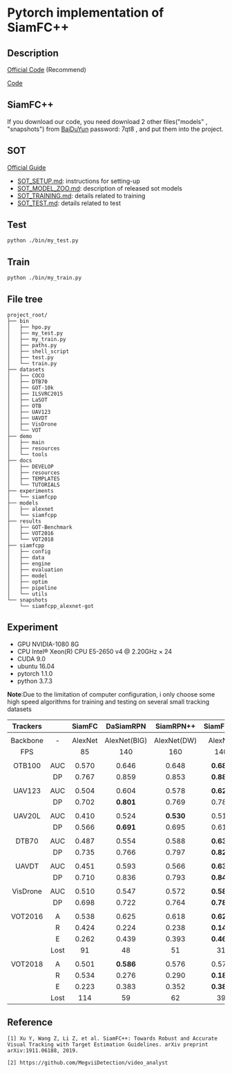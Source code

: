 # Pytorch implementation of SiamFC++

## Description
[Official Code](https://github.com/MegviiDetection/video_analyst) (Recommend)

[Code](https://github.com/HonglinChu/SiamFCpp) 

## SiamFC++

If you download our code, you need download 2  other files("models" , "snapshots") from [BaiDuYun](https://pan.baidu.com/s/1UELKI7DNFCjQ-BM9ebL5_w) password: 7qt8 , and put them into the project.

## SOT 
 [Official Guide](https://github.com/MegviiDetection/video_analyst)
* [SOT_SETUP.md](docs/TUTORIALS/SOT_SETUP.md): instructions for setting-up
* [SOT_MODEL_ZOO.md](docs/TUTORIALS/SOT_MODEL_ZOO.md): description of released sot models
* [SOT_TRAINING.md](docs/TUTORIALS/SOT_TRAINING.md): details related to training
* [SOT_TEST.md](docs/TUTORIALS/SOT_TEST.md): details related to test

## Test
```
python ./bin/my_test.py
```
## Train
```
python ./bin/my_train.py
```

## File tree
```
project_root/
├── bin
│   ├── hpo.py
│   ├── my_test.py
│   ├── my_train.py
│   ├── paths.py
│   ├── shell_script
│   ├── test.py
│   └── train.py
├── datasets
│   ├── COCO 
│   ├── DTB70
│   ├── GOT-10k
│   ├── ILSVRC2015 
│   ├── LaSOT 
│   ├── OTB
│   ├── UAV123
│   ├── UAVDT 
│   ├── VisDrone 
│   └── VOT
├── demo
│   ├── main
│   ├── resources
│   └── tools
├── docs
│   ├── DEVELOP
│   ├── resources
│   ├── TEMPLATES
│   └── TUTORIALS
├── experiments
│   └── siamfcpp
├── models
│   ├── alexnet
│   └── siamfcpp
├── results
│   ├── GOT-Benchmark
│   ├── VOT2016
│   └── VOT2018
├── siamfcpp
│   ├── config
│   ├── data
│   ├── engine
│   ├── evaluation
│   ├── model
│   ├── optim
│   ├── pipeline
│   └── utils
└── snapshots
    └── siamfcpp_alexnet-got
```

##  Experiment
- GPU NVIDIA-1080 8G  
- CPU Intel® Xeon(R) CPU E5-2650 v4 @ 2.20GHz × 24 
- CUDA 9.0
- ubuntu 16.04 
- pytorch 1.1.0
- python 3.7.3

**Note**:Due to the limitation of computer configuration, i only choose some high speed  algorithms for training and testing on several small  tracking datasets

|   Trackers|       | SiamFC   | DaSiamRPN | SiamRPN++ |SiamFC++ |
|:---------: |:-----:|:--------:| :------:  |:------:   |:------:|
|           |       |           |            |         |         |         |
|  Backbone |   -    | AlexNet |  AlexNet(BIG)    | AlexNet(DW)    |AlexNet|
|     FPS   |        |   85  |    140  |   160      |    140     |
|           |       |           |                |               |        |
| OTB100    |  AUC   |  0.570    |    0.646   |   0.648  |  **0.680**    |
|           |  DP   |   0.767    |    0.859   |  0.853   |**0.884**   |
|           |     |           |                   |               |        |
| UAV123    |  AUC  |   0.504    |    0.604   |  0.578   |  **0.623**    |
|           |  DP   |    0.702   |    **0.801**    |  0.769   |  0.781   |
|           |     |           |                 |         |              |
| UAV20L    |  AUC  |  0.410     |          0.524  |  **0.530**   |  0.516  |
|           |  DP   |   0.566    |        **0.691**   |  0.695   |  0.613   |
|           |     |           |                   |         |             |
| DTB70     |  AUC  |    0.487   |           0.554|   0.588  |        **0.639**   |
|           |  DP   |    0.735   |            0.766|   0.797  |          **0.826**   |
|           |       |           |                  |         |              |
| UAVDT     |  AUC  |   0.451 |           0.593  |  0.566   |         **0.632**    |
|           | DP    |   0.710 |          0.836  |  0.793   |         **0.846**   |
|           |     |           |                   |         |              |
| VisDrone  | AUC   |    0.510|             0.547 |  0.572   |         **0.588**    |
|           |  DP   |    0.698|            0.722 |   0.764  |        **0.784**    |
|           |     |           |                   |         |              |
| VOT2016   |  A  |   0.538    |   0.625   |  0.618   |  **0.626**    |
|           | R     |    0.424   |   0.224   |  0.238   |   **0.144**   |
|           | E     |    0.262   |    0.439   |  0.393   |  **0.460**    |
|           |Lost   |    91      |          48      |  51          |    31  |
|           |     |           |                     |              |        |
| VOT2018   | A     |     0.501  |   **0.586**   | 0.576   |  0.577   |
|           |  R    |    0.534   |     0.276   |  0.290   | **0.183**   |
|           | E     |    0.223   |   0.383    |  0.352   | **0.385**   |
|           | Lost  |   114      |          59      |   62           |   39     |

## Reference
```
[1] Xu Y, Wang Z, Li Z, et al. SiamFC++: Towards Robust and Accurate Visual Tracking with Target Estimation Guidelines. arXiv preprint arXiv:1911.06188, 2019.

[2] https://github.com/MegviiDetection/video_analyst
```
